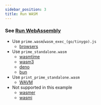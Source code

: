 ```yaml
---
sidebar_position: 3
title: Run WASM
---
```


### See [Run WebAssembly](/category/runwasm)

- Use `prime.wasm`/`wasm_exec_(go/tinygo).js`
  - [browsers](/run-wasm/browsers)
- Use `prime_standalone.wasm` 
  - [wasmtime](/run-wasm/standalone#wasmtime)
  - [wasm3](/run-wasm/standalone#wasm3)
  - [deno](/run-wasm/standalone#deno)
  - [bun](/run-wasm/standalone#bun)
- Use `print_prime_standalone.wasm` 
  - [WAVM](/run-wasm/standalone#wavm)
- Not supported in this example
  - [wasmer](/run-wasm/standalone#wasmer)
  - [wasmi](/run-wasm/standalone#wasmi)
